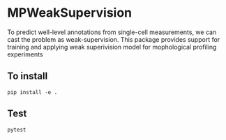 # MPWeakSupervision

To predict well-level annotations from single-cell measurements, we can cast
the problem as weak-supervision. This package provides support for training
and applying weak superivision model for mophological profiling experiments

## To install

    pip install -e .


## Test

    pytest
